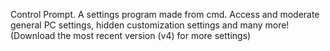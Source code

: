 Control Prompt. A settings program made from cmd. Access and moderate general PC settings, hidden customization settings and many more!
(Download the most recent version (v4) for more settings)
